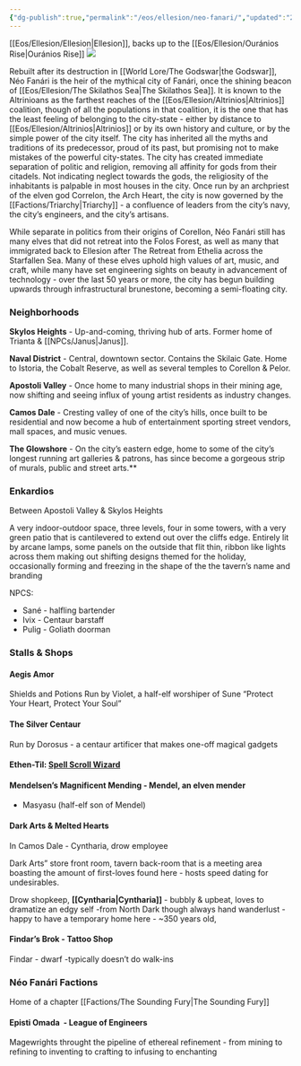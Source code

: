 ```yaml
---
{"dg-publish":true,"permalink":"/eos/ellesion/neo-fanari/","updated":"2024-12-24T21:09:26.517-05:00"}
---
```


[[Eos/Ellesion/Ellesion\|Ellesion]], backs up to the [[Eos/Ellesion/Ouránios Rise\|Ouránios Rise]] 
![](https://lh7-us.googleusercontent.com/uGbr8WIzXGEAxvktih7VtgbjYfKyswlncfp_FRTDdulhuaZ68itPVgtbjslv1wE1-vkVwmDHJ2eolISc1L252M3ZpcElykYiY_c1dnTZyveMZSCp39LxPsAduKLGu79bccFFg8r0gtUMefxRDsqIk2M)

  
Rebuilt after its destruction in [[World Lore/The Godswar\|the Godswar]], Néo Fanári is the heir of the mythical city of Fanári, once the shining beacon of [[Eos/Ellesion/The Skilathos Sea\|The Skilathos Sea]]. It is known to the Altrinioans as the farthest reaches of the [[Eos/Ellesion/Altrinios\|Altrinios]] coalition, though of all the populations in that coalition, it is the one that has the least feeling of belonging to the city-state - either by distance to [[Eos/Ellesion/Altrinios\|Altrinios]] or by its own history and culture, or by the simple power of the city itself. The city has inherited all the myths and traditions of its predecessor, proud of its past, but promising not to make mistakes of the powerful city-states. The city has created immediate separation of politic and religion, removing all affinity for gods from their citadels. Not indicating neglect towards the gods, the religiosity of the inhabitants is palpable in most houses in the city. Once run by an archpriest of the elven god Correlon, the Arch Heart, the city is now governed by the [[Factions/Triarchy\|Triarchy]] - a confluence of leaders from the city’s navy, the city’s engineers, and the city’s artisans. 

While separate in politics from their origins of Corellon, Néo Fanári still has many elves that did not retreat into the Folos Forest, as well as many that immigrated back to Ellesion after The Retreat from Ethelia across the Starfallen Sea. Many of these elves uphold high values of art, music, and craft, while many have set engineering sights on beauty in advancement of technology - over the last 50 years or more, the city has begun building upwards through infrastructural brunestone, becoming a semi-floating city. 
### Neighborhoods 
**Skylos Heights** - Up-and-coming, thriving hub of arts. Former home of Trianta & [[NPCs/Janus\|Janus]].

**Naval District** - Central, downtown sector. Contains the Skilaic Gate. Home to Istoria, the Cobalt Reserve, as well as several temples to Corellon & Pelor.

**Apostoli Valley** - Once home to many industrial shops in their mining age, now shifting and seeing influx of young artist residents as industry changes.

**Camos Dale** - Cresting valley of one of the city’s hills, once built to be residential and now become a hub of entertainment sporting street vendors, mall spaces, and music venues.

**The Glowshore** - On the city’s eastern edge, home to some of the city’s longest running art galleries & patrons, has since become a gorgeous strip of murals, public and street arts.**
### Enkardios 

Between Apostoli Valley & Skylos Heights

A very indoor-outdoor space, three levels, four in some towers, with a very green patio that is cantilevered to extend out over the cliffs edge. Entirely lit by arcane lamps, some panels on the outside that flit thin, ribbon like lights across them making out shifting designs themed for the holiday, occasionally forming and freezing in the shape of the the tavern’s name and branding  

NPCS:
- Sané - halfling bartender
- Ivix - Centaur barstaff
- Pulig - Goliath doorman
### Stalls & Shops

#### Aegis Amor 
Shields and Potions
Run by Violet, a half-elf worshiper of Sune
“Protect Your Heart, Protect Your Soul”
#### The Silver Centaur

Run by Dorosus - a centaur artificer that makes one-off magical gadgets  
#### Ethen-Til: [Spell Scroll Wizard](https://blackcitadelrpg.com/spell-scroll-costs-and-rarity/) 

#### Mendelsen’s Magnificent Mending - Mendel, an elven mender
- Masyasu (half-elf son of Mendel)

#### Dark Arts & Melted Hearts 
In Camos Dale - Cyntharia, drow employee

Dark Arts” store front room, tavern back-room that is a meeting area boasting the amount of first-loves found here - hosts speed dating for undesirables.

Drow shopkeep, **[[Cyntharia\|Cyntharia]]** - bubbly & upbeat, loves to dramatize an edgy self
	-from North Dark though always hand wanderlust - happy to have a temporary home here - ~350 years old,

#### Findar’s Brok - Tattoo Shop

Findar - dwarf 
-typically doesn’t do walk-ins

### Néo Fanári Factions

Home of a chapter [[Factions/The Sounding Fury\|The Sounding Fury]]
#### Episti Omada  - League of Engineers

Magewrights throught the pipeline of ethereal refinement - from mining to refining to inventing to crafting to infusing to enchanting 
